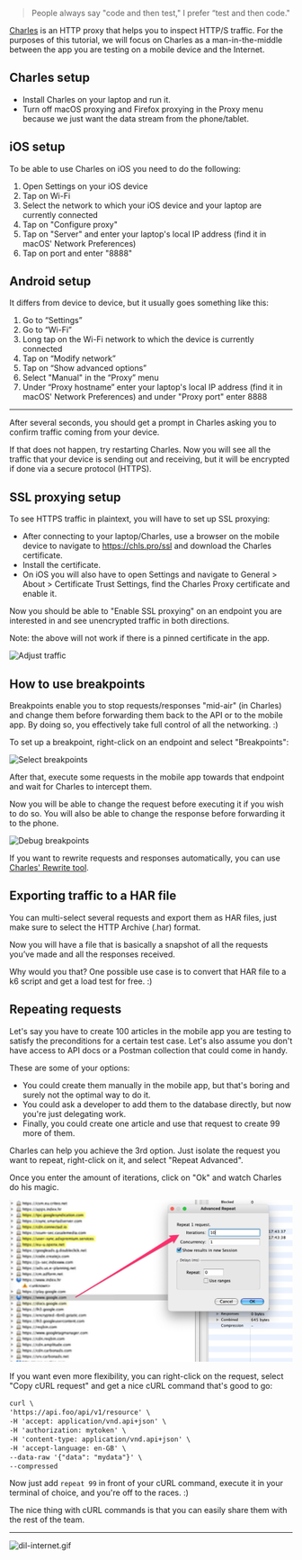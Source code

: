 > People always say "code and then test," I prefer “test and then code."

[Charles](https://www.charlesproxy.com/) is an HTTP proxy that helps you to inspect HTTP/S traffic. For the purposes of this tutorial, we will focus on Charles as a man-in-the-middle between the app you are testing on a mobile device and the Internet. 

## Charles setup

- Install Charles on your laptop and run it.
- Turn off macOS proxying and Firefox proxying in the Proxy menu because we just want the data stream from the phone/tablet.

## iOS setup

To be able to use Charles on iOS you need to do the following: 

1. Open Settings on your iOS device
1. Tap on Wi-Fi
1. Select the network to which your iOS device and your laptop are currently connected
1. Tap on "Configure proxy"
1. Tap on "Server" and enter your laptop's local IP address (find it in macOS' Network Preferences)
1. Tap on port and enter "8888"

## Android setup

It differs from device to device, but it usually goes something like this: 

1. Go to “Settings”
1. Go to “Wi-Fi”
1. Long tap on the Wi-Fi network to which the device is currently connected
1. Tap on “Modify network”
1. Tap on “Show advanced options”
1. Select "Manual" in the “Proxy” menu
1. Under “Proxy hostname” enter your laptop's local IP address (find it in macOS' Network Preferences) and under "Proxy port" enter 8888

---

After several seconds, you should get a prompt in Charles asking you to confirm traffic coming from your device. 

If that does not happen, try restarting Charles. Now you will see all the traffic that your device is sending out and receiving, but it will be encrypted if done via a secure protocol (HTTPS).

## SSL proxying setup

To see HTTPS traffic in plaintext, you will have to set up SSL proxying:

- After connecting to your laptop/Charles, use a browser on the mobile device to navigate to https://chls.pro/ssl and download the Charles certificate.
- Install the certificate. 
- On iOS you will also have to open Settings and navigate to General > About > Certificate Trust Settings, find the Charles Proxy certificate and enable it.

Now you should be able to "Enable SSL proxying" on an endpoint you are interested in and see unencrypted traffic in both directions.

Note: the above will not work if there is a pinned certificate in the app.

![Adjust traffic](/img/charles-focus-and-enable-ssl.png)

## How to use breakpoints

Breakpoints enable you to stop requests/responses "mid-air" (in Charles) and change them before forwarding them back to the API or to the mobile app.
By doing so, you effectively take full control of all the networking. :)

To set up a breakpoint, right-click on an endpoint and select "Breakpoints":

![Select breakpoints](/img/charles-breakpoints-select.png)

After that, execute some requests in the mobile app towards that endpoint and wait for Charles to intercept them. 

Now you will be able to change the request before executing it if you wish to do so. You will also be able to change the response before forwarding it to the phone.

![Debug breakpoints](/img/charles-breakpoints-debug.png)

If you want to rewrite requests and responses automatically, you can use [Charles' Rewrite tool](https://www.charlesproxy.com/documentation/tools/rewrite/).

## Exporting traffic to a HAR file

You can multi-select several requests and export them as HAR files, just make sure to select the HTTP Archive (.har) format.

Now you will have a file that is basically a snapshot of all the requests you’ve made and all the responses received.

Why would you that? One possible use case is to convert that HAR file to a k6 script and get a load test for free. :)

## Repeating requests

Let's say you have to create 100 articles in the mobile app you are testing to satisfy the preconditions for a certain test case. Let's also assume you don't have access to API docs or a Postman collection that could come in handy.

These are some of your options:

- You could create them manually in the mobile app, but that's boring and surely not the optimal way to do it.
- You could ask a developer to add them to the database directly, but now you're just delegating work.
- Finally, you could create one article and use that request to create 99 more of them.

Charles can help you achieve the 3rd option. Just isolate the request you want to repeat, right-click on it, and select "Repeat Advanced".

Once you enter the amount of iterations, click on "Ok" and watch Charles do his magic.

![repeat.png](/img/repeat.png)

If you want even more flexibility, you can right-click on the request, select "Copy cURL request" and get a nice cURL command that's good to go:

```
curl \
'https://api.foo/api/v1/resource' \
-H 'accept: application/vnd.api+json' \
-H 'authorization: mytoken' \
-H 'content-type: application/vnd.api+json' \
-H 'accept-language: en-GB' \
--data-raw '{"data": "mydata"}' \
--compressed
```

Now just add `repeat 99` in front of your cURL command, execute it in your terminal of choice, and you're off to the races. :)

The nice thing with cURL commands is that you can easily share them with the rest of the team.

---

![dil-internet.gif](/img/dil-internet.gif)
